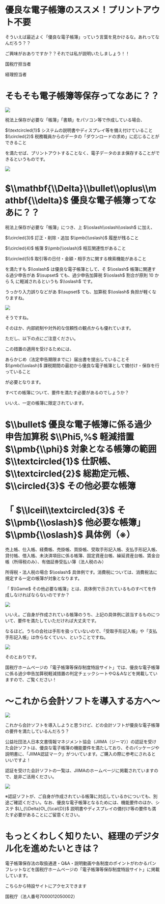 # 優良な電子帳簿のススメ！プリントアウト不要

そういえば最近よく「優良な電子帳簿」っていう言葉を見かけるな。あれってなんだろう？？

ご興味がおありですか？？それでは私が説明いたしましょう！！

国税庁担当者

経理担当者

# そもそも電子帳簿等保存ってなあに？？

![](https://www.nta.go.jp/tmp/282c7869-c091-4677-b509-0ad129a01234/images/ddb71bd9846b3c066723325b6d1111ae1eda6bff50e40a68cae0e445e5a4179e.jpg)

税法上保存が必要な「帳簿」「書類」をパソコン等で作成している場合、

$\\textcircled{1}$ システムの説明書やディスプレイ等を備え付けていること $\\circled{2}$ 税務職員からのデータの「ダウンロードの求め」に応じることができること

を満たせば、プリントアウトすることなく、電子データのまま保存することができるというものです。

![](https://www.nta.go.jp/tmp/282c7869-c091-4677-b509-0ad129a01234/images/97f0a0aa7150db181439a5be758e5c5fe6f5495b4a5eda8030351b01a19c2eeb.jpg)

# $\\mathbf{\\Delta}\\bullet\\oplus\\mathbf{\\delta}$ 優良な電子帳簿ってなあに？？

税法上保存が必要な「帳簿」につき、上 $\\oslash\\oslash\\oslash$ に加え、

$\\circled{3}$ 訂正・削除・追加 $\\pmb{\\oslash}$ 履歴が残ること

$\\circled{4}$ 帳簿 $\\pmb{\\oslash}$ 相互関連性があること

$\\circled{5}$ 取引等の日付・金額・相手方に関する検索機能があること

を満たすも $\\oslash$ は優良な電子帳簿として、そ $\\oslash$ 帳簿に関連する過少申告があ $\\supset$ ても、過少申告加算税 $\\oslash$ 割合が原則 $10%$ から $5,%$ に軽減されるというも $\\oslash$ です。

うっかり入力誤りなどがあ $\\supset$ ても、加算税 $\\oslash$ 負担が軽くなりますね。

![](https://www.nta.go.jp/tmp/282c7869-c091-4677-b509-0ad129a01234/images/d90ec99e2e09d0974e98f2e7f8c97e136a7323f28eeddd0389c7be47c9dc5198.jpg)

そうですね。

そのほか、内部統制や対外的な信頼性の観点からも優れています。

ただし、以下の点にご注意ください。

この措置の適用を受けるためには、

あらかじめ（法定申告期限までに）届出書を提出していることそ $\\pmb{\\oslash}$ 課税期間の最初から優良な電子帳簿として備付け・保存を行っていること

が必要となります。

すべての帳簿について、要件を満たす必要があるのでしょうか？

いいえ、一定の帳簿に限定されています。

# $\\bullet$ 優良な電子帳簿に係る過少申告加算税 $\\Phi5,%$ 軽減措置 $\\pmb{\\phi}$ 対象となる帳簿の範囲 $\\textcircled{1}$ 仕訳帳、 $\\textcircled{2}$ 総勘定元帳、 $\\circled{3}$ その他必要な帳簿

# 「 $\\lceil\\textcircled{3}$ そ $\\pmb{\\oslash}$ 他必要な帳簿」 $\\pmb{\\oslash}$ 具体例（※）

売上帳、仕入帳、経費帳、売掛帳、買掛帳、受取手形記入帳、支払手形記入帳、貸付帳、借入帳、未決済項目に係る帳簿、固定資産台帳、繰延資産台帳、賃金台帳（所得税のみ）、有価証券受払い簿（法人税のみ）

所得税・法人税の場合 $\\oslash$ 具体例です。消費税については、消費税法に規定する一定の帳簿が対象となります。

「 $\\Game$ その他必要な帳簿」とは、具体例で示されているものすべてを作成しなければならないのですか？

![](https://www.nta.go.jp/tmp/282c7869-c091-4677-b509-0ad129a01234/images/a9bc5a86724c7a7dae4f29746c1563e141d4e4f4f3f755d41c36981967d87342.jpg)

いいえ。ご自身が作成されている帳簿のうち、上記の具体例に該当するものについて、要件を満たしていただければ大丈夫です。

なるほど。うちの会社は手形を扱っていないので、「受取手形記入帳」や「支払手形記入帳」は作らなくていい、ということですね。

![](https://www.nta.go.jp/tmp/282c7869-c091-4677-b509-0ad129a01234/images/c575898cfdc8635718868f134be5532a26ac8616c6cbeea21516acc9b54b6be5.jpg)

そのとおりです。

国税庁ホームページの「電子帳簿等保存制度特設サイト」では、優良な電子帳簿に係る過少申告加算税軽減措置の判定チェックシートやQ＆Aなどを掲載していますので、ご覧ください！

# ～これから会計ソフトを導入する方へ～

![](https://www.nta.go.jp/tmp/282c7869-c091-4677-b509-0ad129a01234/images/dae121cce9e45b45d645ba5138adec85789fdc98126249edd433354d6a414a58.jpg)

これから会計ソフトを導入しようと思うけど、どの会計ソフトが優良な電子帳簿の要件を満たしているんだろう？

公益社団法人日本文書情報マネジメント協会（JIIMA（ジーマ））の認証を受けた会計ソフトは、優良な電子帳簿の機能要件を満たしており、そのパッケージや説明書に、「JIIMA認証マーク」がついています。ご購入の際に参考にされるといいですよ！

認証を受けた会計ソフトの一覧は、JIIMAのホームページに掲載されていますので、是非ご活用ください。

![](https://www.nta.go.jp/tmp/282c7869-c091-4677-b509-0ad129a01234/images/4f9ac5d4946760ae858069e848855d1583938bbffdf03462bbb32f9adea9ec9e.jpg)

※認証ソフトが、ご自身が作成されている帳簿に対応しているかについても、別途ご確認ください。なお、優良な電子帳簿となるためには、機能要件のほか、システ $L\_{\\Delta}O\_{\\cal{D}}$ 説明書やディスプレイの備付け等の要件も満たす必要があることにご留意ください。

# もっとくわしく知りたい、経理のデジタル化を進めたいときは？

電子帳簿保存法の取扱通達・Q&A・説明動画や各制度のポイントがわかるパンフレットなどを国税庁ホームページの「電子帳簿等保存制度特設サイト」に掲載しています。

こちらから特設サイトにアクセスできます

国税庁（法人番号7000012050002）